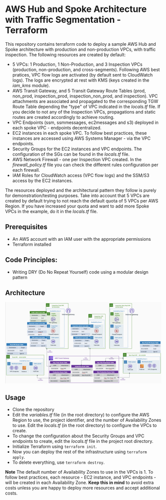# AWS Hub and Spoke Architecture with Traffic Segmentation - Terraform

This repository contains terraform code to deploy a sample AWS Hub and Spoke architecture with production and non-production VPCs, with traffic inspection. The following resources are created by default:

- 5 VPCs: 1 Production, 1 Non-Production, and 3 Inspection VPCs (production, non-production, and cross-segments). Following AWS best pratices, VPC flow logs are activated (by default sent to CloudWatch logs). The logs are encrypted at rest with KMS (keys created in the *iam_kms* module).
- AWS Transit Gateway, and 5 Transit Gateway Route Tables (prod, non_prod, inspection_prod, inspection_non_prod, and inspection). VPC attachments are associated and propagated to the corresponding TGW Route Table depending the "type" of VPC indicated in the *locals.tf* file. If you decide to not any of the Inspection VPCs, propagations and static routes are created accordingly to achieve routing.
- VPC Endpoints (ssm, ssmmessages, ec2messages and s3) deployed in each spoke VPC - endpoints decentralized.
- EC2 instances in each spoke VPC. To follow best practices, these instances are accessed using AWS Systems Manager - via the VPC endpoints.
- Security Groups for the EC2 instances and VPC endpoints. The configuration of the SGs can be found in the *locals.tf* file.
- AWS Network Firewall - one per Inspection VPC created. In the *firewall_policy.tf* file you can check the different rules configuration per each firewall.
- IAM Roles for CloudWatch access (VPC flow logs) and the SSM/S3 access by the EC2 instances.

The resources deployed and the architectural pattern they follow is purely for demonstration/testing purposes. Take into account that 5 VPCs are created by default trying to not reach the default quota of 5 VPCs per AWS Region. If you have increased your quota and want to add more Spoke VPCs in the example, do it in the *locals.tf* file.

## Prerequisites

- An AWS account with an IAM user with the appropriate permissions
- Terraform installed

## Code Principles:

- Writing DRY (Do No Repeat Yourself) code using a modular design pattern

## Architecture

![Architecture diagram](./images/traffic_segmentation_inspection.png)

## Usage

- Clone the repository
- Edit the *variables.tf* file (in the root directory) to configure the AWS Region to use, the project identifier, and the number of Availability Zones to use. Edit the *locals.tf* (in the root directory) to configure the VPCs to create.
- To change the configuration about the Security Groups and VPC endpoints to create, edit the *locals.tf* file in the project root directory.
- Initialize Terraform using `terraform init`.
- Now you can deploy the rest of the infrastructure using `terraform apply`.
- To delete everything, use `terraform destroy`.

**Note** The default number of Availability Zones to use in the VPCs is 1. To follow best practices, each resource - EC2 instance, and VPC endpoints - will be created in each Availability Zone. **Keep this in mind** to avoid extra costs unless you are happy to deploy more resources and accept additional costs.